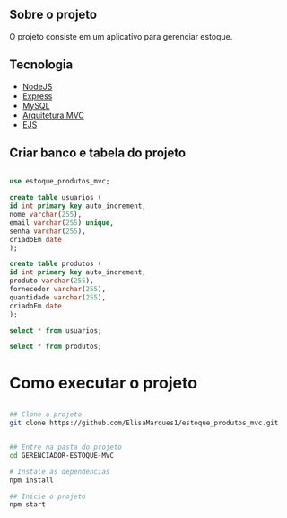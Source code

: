 ## Sobre o projeto
O projeto consiste em um aplicativo para gerenciar estoque.

## Tecnologia

- [NodeJS](https://nodejs.org/pt)
- [Express](https://expressjs.com/pt-br/)
- [MySQL](https://www.mysql.com/)
- [Arquitetura MVC](https://www.devmedia.com.br/introducao-ao-padrao-mvc/29308)
- [EJS](https://ejs.co/)

## Criar banco e tabela do projeto
```sql

use estoque_produtos_mvc;

create table usuarios (
id int primary key auto_increment,
nome varchar(255),
email varchar(255) unique,
senha varchar(255),
criadoEm date
);

create table produtos (
id int primary key auto_increment,
produto varchar(255),
fornecedor varchar(255),
quantidade varchar(255),
criadoEm date
);

select * from usuarios;

select * from produtos;

```
# Como executar o projeto
```bash

## Clone o projeto
git clone https://github.com/ElisaMarques1/estoque_produtos_mvc.git


## Entre na pasta do projeto
cd GERENCIADOR-ESTOQUE-MVC

# Instale as dependências
npm install

## Inicie o projeto
npm start
```
